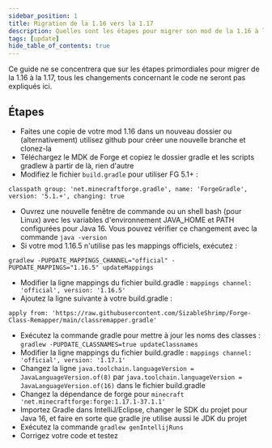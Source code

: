 ```yaml
---
sidebar_position: 1
title: Migration de la 1.16 vers la 1.17
description: Quelles sont les étapes pour migrer son mod de la 1.16 à la 1.17
tags: [update]
hide_table_of_contents: true
---
```


Ce guide ne se concentrera que sur les étapes primordiales pour migrer de la 1.16 à la 1.17, tous les changements concernant le code ne seront pas expliqués ici.

## Étapes

- Faites une copie de votre mod 1.16 dans un nouveau dossier ou (alternativement) utilisez github pour créer une nouvelle branche et clonez-la
- Téléchargez le MDK de Forge et copiez le dossier gradle et les scripts gradlew à partir de là, rien d'autre
- Modifiez le fichier `build.gradle` pour utiliser FG 5.1+ :

`classpath group: 'net.minecraftforge.gradle', name: 'ForgeGradle', version: '5.1.+', changing: true`

- Ouvrez une nouvelle fenêtre de commande ou un shell bash (pour Linux) avec les variables d'environnement JAVA_HOME et PATH configurées pour Java 16. Vous pouvez vérifier ce changement avec la commande `java -version`
- Si votre mod 1.16.5 n'utilise pas les mappings officiels, exécutez : 

`gradlew -PUPDATE_MAPPINGS_CHANNEL="official" -PUPDATE_MAPPINGS="1.16.5" updateMappings`

- Modifier la ligne mappings du fichier build.gradle : `mappings channel: 'official', version: '1.16.5'`
- Ajoutez la ligne suivante à votre build.gradle :

`apply from: 'https://raw.githubusercontent.com/SizableShrimp/Forge-Class-Remapper/main/classremapper.gradle'`

- Exécutez la commande gradle pour mettre à jour les noms des classes : `gradlew -PUPDATE_CLASSNAMES=true updateClassnames`
- Modifier la ligne mappings du fichier build.gradle : `mappings channel: 'official', version: '1.17.1'`
- Changez la ligne `java.toolchain.languageVersion = JavaLanguageVersion.of(8)` par `java.toolchain.languageVersion = JavaLanguageVersion.of(16)` dans le fichier build.gradle
- Changez la dépendance de forge pour `minecraft 'net.minecraftforge:forge:1.17.1-37.1.1'`
- Importez Gradle dans IntelliJ/Eclipse, changer le SDK du projet pour Java 16, et faire en sorte que gradle jre utilise aussi le JDK du projet
- Exécutez la commande `gradlew genIntellijRuns`
- Corrigez votre code et testez